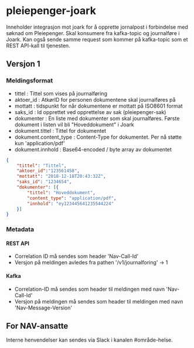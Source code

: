 # pleiepenger-joark

Inneholder integrasjon mot joark for å opprette jornalpost i forbindelse med søknad om Pleiepenger.
Skal konsumere fra kafka-topic og journalføre i Joark.
Kan også sende samme request som kommer på kafka-topic som et REST API-kall til tjenesten.

## Versjon 1
### Meldingsformat
- tittel : Tittel som vises på journalføring
- aktoer_id : AtkørID for personen dokumentene skal journalføres på
- mottatt : tidspunkt for når dokumentene er mottatt på ISO8601 format
- saks_id : Id opprettet ved opprettelse av sak (pleiepenger-sak)
- dokumenter : En liste med dokumenter som skal journalføres. Første dokument i listen vil bli "Hoveddokument" i Joark
- dokument.tittel : Tittel for dokumentet
- dokument.content_type : Content-Type for dokumentet. Per nå støtte kun 'application/pdf'
- dokument.innhold : Base64-encoded / byte array av dokumentet

```json
{
    "tittel": "Tittel",
	"aktoer_id":"123561458",
	"mottatt": "2018-12-18T20:43:32Z",
	"saks_id": "1234654",
	"dokumenter": [{
		"tittel": "Hoveddokument",
		"content_type": "application/pdf",
		"innhold": "ey123445641235544224"
	}]
}
```

### Metadata
#### REST API
- Correlation ID må sendes som header 'Nav-Call-Id'
- Versjon på meldingen avledes fra pathen '/v1/journalforing' -> 1

#### Kafka
- Correlation-ID må sendes som header til meldingen med navn 'Nav-Call-Id'
- Versjon på meldingen må sendes som header til meldingen med navn 'Nav-Message-Version'

## For NAV-ansatte

Interne henvendelser kan sendes via Slack i kanalen #område-helse.
